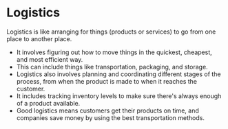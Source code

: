 # Logistics

Logistics is like arranging for things (products or services) to go from one place to another place.

* It involves figuring out how to move things in the quickest, cheapest, and most efficient way.
* This can include things like transportation, packaging, and storage.
* Logistics also involves planning and coordinating different stages of the process, from when the product is made to when it reaches the customer.
* It includes tracking inventory levels to make sure there's always enough of a product available.
* Good logistics means customers get their products on time, and companies save money by using the best transportation methods.

